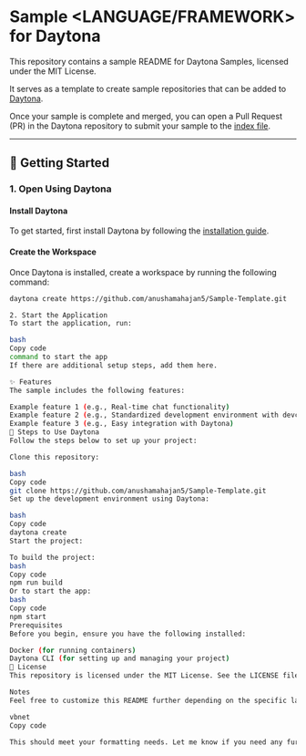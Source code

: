 # Sample <LANGUAGE/FRAMEWORK> for Daytona

This repository contains a sample README for Daytona Samples, licensed under the MIT License.

It serves as a template to create sample repositories that can be added to [Daytona](https://github.com/daytonaio/daytona).

Once your sample is complete and merged, you can open a Pull Request (PR) in the Daytona repository to submit your sample to the [index file](https://github.com/daytonaio/daytona/blob/main/hack/samples/index.json).

---

## 🚀 Getting Started  

### 1. Open Using Daytona  

#### Install Daytona
To get started, first install Daytona by following the [installation guide](https://www.daytona.io/docs/installation/installation/).

#### Create the Workspace
Once Daytona is installed, create a workspace by running the following command:
```bash
daytona create https://github.com/anushamahajan5/Sample-Template.git

2. Start the Application
To start the application, run:

bash
Copy code
command to start the app
If there are additional setup steps, add them here.

✨ Features
The sample includes the following features:

Example feature 1 (e.g., Real-time chat functionality)
Example feature 2 (e.g., Standardized development environment with devcontainers)
Example feature 3 (e.g., Easy integration with Daytona)
🔧 Steps to Use Daytona
Follow the steps below to set up your project:

Clone this repository:

bash
Copy code
git clone https://github.com/anushamahajan5/Sample-Template.git
Set up the development environment using Daytona:

bash
Copy code
daytona create
Start the project:

To build the project:
bash
Copy code
npm run build
Or to start the app:
bash
Copy code
npm start
Prerequisites
Before you begin, ensure you have the following installed:

Docker (for running containers)
Daytona CLI (for setting up and managing your project)
📄 License
This repository is licensed under the MIT License. See the LICENSE file for more details.

Notes
Feel free to customize this README further depending on the specific language or framework used in your sample.

vbnet
Copy code

This should meet your formatting needs. Let me know if you need any further changes!





